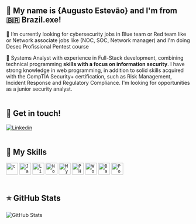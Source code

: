 ## 💜 My name is {Augusto Estevão} and I'm from 🇧🇷 Brazil.exe!

🔭 I’m currently looking for cybersecurity jobs in Blue team or Red team like or Network associate jobs like (NOC, SOC, Network manager) and I'm doing Desec Profissional Pentest course</p>

💬 Systems Analyst with experience in Full-Stack development, combining technical programming <b>skills with a focus on information security</b>. I have strong knowledge in web programming, in addition to solid skills acquired with the CompTIA Security+ certification, such as Risk Management, Incident Response and Regulatory Compliance. I'm looking for opportunities as a junior security analyst.
<br></br>
## 📮 Get in touch!

[![Linkedin](https://img.shields.io/badge/-Linkedin-0e76a8?style=flat-square&logo=Linkedin&logoColor=white&link=https://www.linkedin.com/in/augustoe/)](https://www.linkedin.com/in/augustoe/)<br></br>

## 🚀 My Skills

<code><img height="32" src="https://skillicons.dev/icons?i=rust" alt="c"/></code>
<code><img height="32" src="https://skillicons.dev/icons?i=c" alt="Javascript"/></code>
<code><img height="32" src="https://skillicons.dev/icons?i=linux" alt="Linux"/></code>
<code><img height="32" src="https://skillicons.dev/icons?i=nodejs" alt="Nodejs"/></code>
<code><img height="32" src="https://skillicons.dev/icons?i=mysql" alt="MySQL"/></code>
<code><img height="32" src="https://skillicons.dev/icons?i=php" alt="PHP"/></code>
<code><img height="32" src="https://skillicons.dev/icons?i=wordpress" alt="Wordpress"/></code>
<code><img height="32" src="https://skillicons.dev/icons?i=bash" alt="Bash"/></code>
<code><img height="32" src="https://skillicons.dev/icons?i=powershell" alt="Powershell"/></code><br></br>


## ⭐ GitHub Stats

![GitHub Stats](https://github-readme-stats.vercel.app/api?username=at0mic-l1mbo&show_icons=true)




